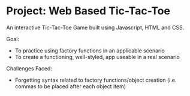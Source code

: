 # Project: Web Based Tic-Tac-Toe
An interactive Tic-Tac-Toe Game built using Javascript, HTML and CSS.

Goal:
- To practice using factory functions in an applicable scenario
- To create a functioning, well-styled, app useable in a real scenario

Challenges Faced:
- Forgetting syntax related to factory functions/object creation (i.e. commas to be placed after each object item)
